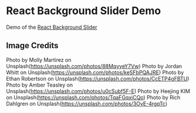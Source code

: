 # React Background Slider Demo

Demo of the [React Background Slider](https://github.com/u2ix/react-background-slider)

## Image Credits

Photo by Molly Martirez on Unsplash(https://unsplash.com/photos/88MqyyeY7Vw)
Photo by Jordan Whitt on Unsplash(https://unsplash.com/photos/keSFbPQAJRE)
Photo by Ethan Robertson on Unsplash(https://unsplash.com/photos/CcETP4gFBTU)
Photo by Amber Teasley on Unsplash(https://unsplash.com/photos/u0cSubf5F-E)
Photo by Heejing KIM on Unsplash(https://unsplash.com/photos/TqaFGqxiCQo)
Photo by Rich Dahlgren on Unsplash(https://unsplash.com/photos/3OvE-4rgpTc)